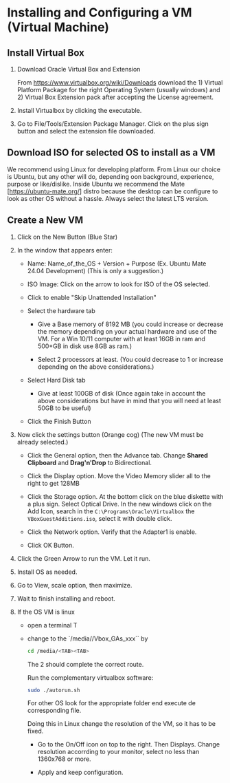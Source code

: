 # Installing and Configuring a VM (Virtual Machine)


## Install Virtual Box

1. Download Oracle Virtual Box and Extension
   
   From https://www.virtualbox.org/wiki/Downloads download the 1) Virtual Platform Package for the right Operating System (usually windows) and 2) Virtual Box Extension pack after accepting the License agreement.


2. Install Virtualbox by clicking the executable.


3. Go to File/Tools/Extension Package Manager. Click on the plus sign button and select the extension file downloaded.


## Download ISO for selected OS to install as a VM

We recommend using Linux for developing platform. From Linux our choice is Ubuntu, but any other will do, depending oon background, experience, purpose or like/dislike. Inside Ubuntu we recommend the Mate [https://ubuntu-mate.org/] distro because the desktop can be configure to look as other OS without a hassle. Always select the latest LTS version.


## Create a New VM

1. Click on the New Button (Blue Star)

2. In the window that appears enter:
   - Name: Name_of_the_OS + Version + Purpose (Ex. Ubuntu Mate 24.04 Development) (This is only a suggestion.)

   - ISO Image: Click on the arrow to look for ISO of the OS selected.

   - Click to enable "Skip Unattended Installation"

   - Select the hardware tab

     - Give a Base memory of 8192 MB (you could increase or decrease the memory depending on your actual hardware and use of the VM. For a Win 10/11 computer with at least 16GB in ram and 500+GB in disk use 8GB as ram.)

     - Select 2 processors at least. (You could decrease to 1 or increase depending on the above considerations.)

   - Select Hard Disk tab

     - Give at least 100GB of disk (Once again take in account the above considerations but have in mind that you will need at least 50GB to be useful)

   - Click the Finish Button

3. Now click the settings button (Orange cog) (The new VM must be already selected.)

   - Click the General option, then the Advance tab. Change **Shared Clipboard** and **Drag'n'Drop** to Bidirectional.

   - Click the Display option. Move the Video Memory slider all to the right to get 128MB

   - Click the Storage option. At the bottom click on the blue diskette with a plus sign. Select Optical Drive. In the new windows click on the Add Icon, search in the `C:\Programs\Oracle\Virtualbox` the `VBoxGuestAdditions.iso`, select it with double click.

   - Click the Network option. Verify that the Adapter1 is enable.

   - Click OK Button.

4. Click the Green Arrow to run the VM. Let it run.

5. Install OS as needed.

6. Go to View, scale option, then maximize.

7. Wait to finish installing and reboot.
8. If the OS VM is linux 

   - open a terminal <CTRL><ALT>T

   - change to the `/media/<user>/Vbox_GAs_xxx`` by
     
     ```bash
     cd /media/<TAB><TAB>
     ```

     The 2 <TAB> should complete the correct route.

     Run the complementary virtualbox software:

     ```bash
     sudo ./autorun.sh
     ``` 

     For other OS look for the appropriate folder end execute de corresponding file. 

     Doing this in Linux change the resolution of the VM, so it has to be fixed.

     - Go to the On/Off icon on top to the right. Then Displays. Change resolution accorrding to your monitor, select no less than 1360x768 or more.

     - Apply and keep configuration.